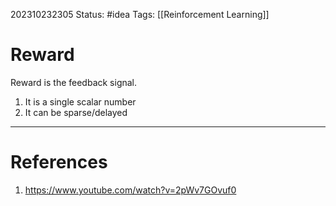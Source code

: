 202310232305
Status: #idea
Tags: [[Reinforcement Learning]]

# Reward

Reward is the feedback signal. 
1. It is a single scalar number
2. It can be sparse/delayed

---
# References

1. https://www.youtube.com/watch?v=2pWv7GOvuf0